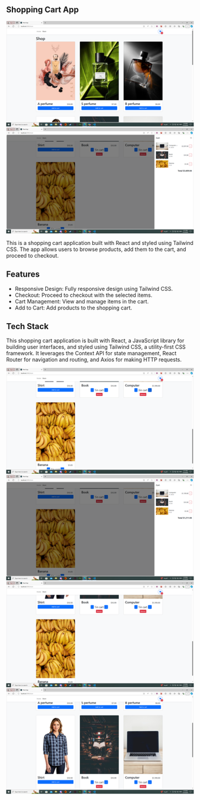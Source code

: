 ## Shopping Cart App
![](Screenshots/Screenshot1.png)
![](Screenshots/Screenshot2.png)

This is a shopping cart application built with React and styled using Tailwind CSS. The app allows users to browse products, add them to the cart, and proceed to checkout.

 ## Features
- Responsive Design: Fully responsive design using Tailwind CSS.
- Checkout: Proceed to checkout with the selected items.
- Cart Management: View and manage items in the cart.
- Add to Cart: Add products to the shopping cart.
## Tech Stack
This shopping cart application is built with React, a JavaScript library for building user interfaces, and styled using Tailwind CSS, a utility-first CSS framework. It leverages the Context API for state management, React Router for navigation and routing, and Axios for making HTTP requests.


![](Screenshots/Screenshot3.png)
![](Screenshots/Screenshot4.png)
![](Screenshots/Screenshot5.png)
![](Screenshots/Screenshot6.png)

